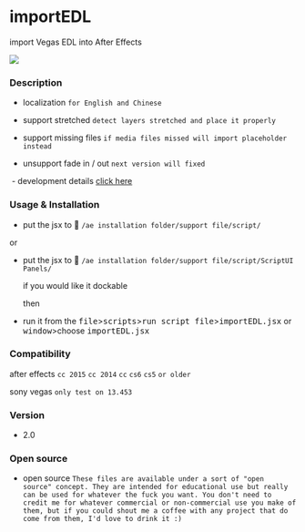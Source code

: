 # importEDL
import Vegas EDL into After Effects

![](http://ww1.sinaimg.cn/large/66e22e28gw1f82hvxyecgg20qo0f47wh.gif)

### Description

  - localization `for English and Chinese`

  - support stretched `detect layers stretched and place it properly ` 

  - support missing files `if media files missed will import placeholder instead`

  - unsupport fade in / out `next version will fixed` 
  
  - development details [click here](https://songz.design/blog/import-edl/)
  
### Usage & Installation

  - put the jsx to :open_file_folder: `/ae installation folder/support file/script/`
   
  or

  - put the jsx to :open_file_folder: `/ae installation folder/support file/script/ScriptUI Panels/`
   
    if you would like it dockable 

    then

  - run it from the <kbd>file</kbd>><kbd>scripts</kbd>><kbd>run script file</kbd>><kbd>importEDL.jsx</kbd> or <kbd>window</kbd>>choose <kbd>importEDL.jsx</kbd>

### Compatibility

  after effects `cc 2015` `cc 2014` `cc` `cs6` `cs5` `or older`
  
  sony vegas `only test on 13.453`
  
### Version

 - 2.0 
 
### Open source

 - open source `These files are available under a sort of "open source" concept. They are intended for educational use but really can be used for whatever the fuck you want. You don't need to credit me for whatever commercial or non-commercial use you make of them, but if you could shout me a coffee with any project that do come from them, I'd love to drink it :)`

